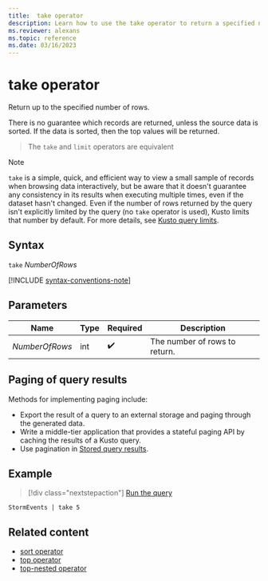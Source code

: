 ```yaml
---
title:  take operator
description: Learn how to use the take operator to return a specified number of rows.
ms.reviewer: alexans
ms.topic: reference
ms.date: 03/16/2023
---
```

# take operator

Return up to the specified number of rows.

There is no guarantee which records are returned, unless
the source data is sorted. If the data is sorted, then the top values will be returned.

> The `take` and `limit` operators are equivalent

> [!NOTE]
> `take` is a simple, quick, and efficient way to view a small sample of records when browsing data interactively, but be aware that it doesn't guarantee any consistency in its results when executing multiple times, even if the dataset hasn't changed.
> Even if the number of rows returned by the query isn't explicitly limited by the query (no `take` operator is used), Kusto limits that number by default. For more details, see [Kusto query limits](../concepts/querylimits.md).

## Syntax

`take` *NumberOfRows*

[!INCLUDE [syntax-conventions-note](../../includes/syntax-conventions-note.md)]

## Parameters

|Name|Type|Required|Description|
|--|--|--|--|
|*NumberOfRows*|int| :heavy_check_mark:|The number of rows to return.|

## Paging of query results

Methods for implementing paging include:

* Export the result of a query to an external storage and paging through the
   generated data.
* Write a middle-tier application that provides a stateful paging API by caching
   the results of a Kusto query.
* Use pagination in [Stored query results](../management/stored-query-results.md#pagination).

## Example

> [!div class="nextstepaction"]
> <a href="https://dataexplorer.azure.com/clusters/help/databases/Samples?query=H4sIAAAAAAAAAwsuyS/KdS1LzSspVqhRKEnMTlUwBQDEz2b8FAAAAA==" target="_blank">Run the query</a>

```kusto
StormEvents | take 5
```

## Related content

* [sort operator](sort-operator.md)
* [top operator](top-operator.md)
* [top-nested operator](top-nested-operator.md)
